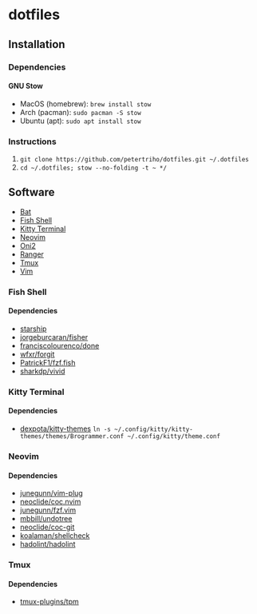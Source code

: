 # dotfiles

## Installation

### Dependencies

#### GNU Stow

- MacOS (homebrew): `brew install stow`
- Arch (pacman): `sudo pacman -S stow`
- Ubuntu (apt): `sudo apt install stow`

### Instructions

1. `git clone https://github.com/petertriho/dotfiles.git ~/.dotfiles`
2. `cd ~/.dotfiles; stow --no-folding -t ~ */`

## Software

- [Bat](https://github.com/sharkdp/bat)
- [Fish Shell](https://fishshell.com/)
- [Kitty Terminal](#kitty-terminal)
- [Neovim](https://neovim.io/)
- [Oni2](https://onivim.io/)
- [Ranger](https://github.com/ranger/ranger)
- [Tmux](https://github.com/tmux/tmux)
- [Vim](https://www.vim.org/)

### Fish Shell

#### Dependencies

- [starship](https://starship.rs/)
- [jorgeburcaran/fisher](https://github.com/jorgebucaran/fisher)
- [franciscolourenco/done](https://github.com/franciscolourenco/done)
- [wfxr/forgit](https://github.com/wfxr/forgit)
- [PatrickF1/fzf.fish](https://github.com/PatrickF1/fzf.fish)
- [sharkdp/vivid](https://github.com/sharkdp/vivid)

### Kitty Terminal

#### Dependencies

- [dexpota/kitty-themes](https://github.com/dexpota/kitty-themes)
`ln -s ~/.config/kitty/kitty-themes/themes/Brogrammer.conf ~/.config/kitty/theme.conf`

### Neovim

#### Dependencies

- [junegunn/vim-plug](https://github.com/junegunn/vim-plug)
- [neoclide/coc.nvim](https://github.com/neoclide/coc.nvim)
- [junegunn/fzf.vim](https://github.com/junegunn/fzf.vim)
- [mbbill/undotree](https://github.com/mbbill/undotree)
- [neoclide/coc-git](https://github.com/neoclide/coc-git)
- [koalaman/shellcheck](https://github.com/koalaman/shellcheck)
- [hadolint/hadolint](https://github.com/hadolint/hadolint)

### Tmux

#### Dependencies

- [tmux-plugins/tpm](https://github.com/tmux-plugins/tpm)
